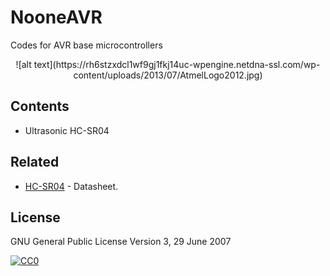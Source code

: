 # NooneAVR
Codes for AVR base microcontrollers

<p align="center">
  ![alt text](https://rh6stzxdcl1wf9gj1fkj14uc-wpengine.netdna-ssl.com/wp-content/uploads/2013/07/AtmelLogo2012.jpg)
</p>


## Contents

- Ultrasonic HC-SR04

## Related

- [HC-SR04](https://cdn.sparkfun.com/datasheets/Sensors/Proximity/HCSR04.pdf) - Datasheet.

## License
GNU General Public License Version 3, 29 June 2007
  
 [![CC0](https://www.gnu.org/graphics/gplv3-with-text-136x68.png)](https://www.gnu.org/licenses/gpl-3.0.en.html)

